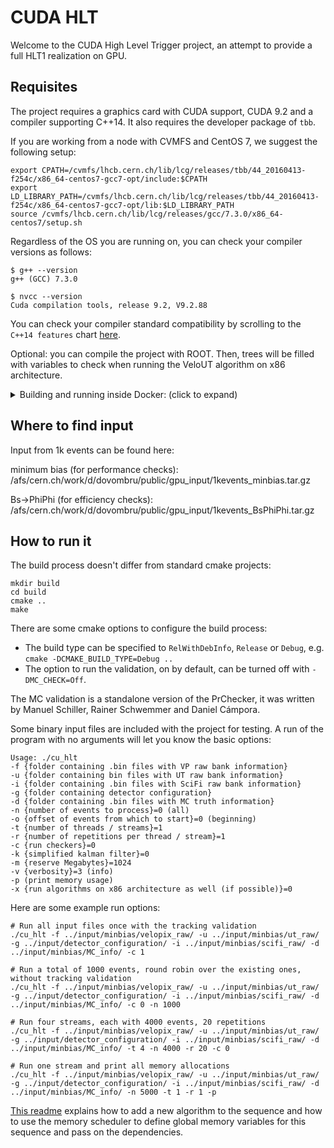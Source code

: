 CUDA HLT
========

Welcome to the CUDA High Level Trigger project, an attempt to provide
a full HLT1 realization on GPU.

Requisites
----------
The project requires a graphics card with CUDA support, CUDA 9.2 and a compiler supporting C++14. It also requires the developer package of `tbb`.

If you are working from a node with CVMFS and CentOS 7, we suggest the following setup:

```shell
export CPATH=/cvmfs/lhcb.cern.ch/lib/lcg/releases/tbb/44_20160413-f254c/x86_64-centos7-gcc7-opt/include:$CPATH
export LD_LIBRARY_PATH=/cvmfs/lhcb.cern.ch/lib/lcg/releases/tbb/44_20160413-f254c/x86_64-centos7-gcc7-opt/lib:$LD_LIBRARY_PATH
source /cvmfs/lhcb.cern.ch/lib/lcg/releases/gcc/7.3.0/x86_64-centos7/setup.sh
```

Regardless of the OS you are running on, you can check your compiler versions as follows:

```shell
$ g++ --version
g++ (GCC) 7.3.0

$ nvcc --version
Cuda compilation tools, release 9.2, V9.2.88
```

You can check your compiler standard compatibility by scrolling to the `C++14 features` chart [here](https://en.cppreference.com/w/cpp/compiler_support).

Optional: you can compile the project with ROOT. Then, trees will be filled with variables to check when running the VeloUT algorithm on x86 architecture.

<details><summary>Building and running inside Docker: (click to expand)</summary><p>

The following lines will build the code base from any computer with NVidia-Docker, assuming you are in the directory with the code checkout and want to build in `build`:

```bash
docker run --runtime=nvidia -e NVIDIA_VISIBLE_DEVICES=0 --rm -v $(pwd):/cuda_hlt -it nvidia/cuda:9.2-devel-ubuntu18.04 bash

apt update && apt install -y cmake libtbb-dev
mkdir build
cmake ..
make
```

</p></details>

Where to find input
-------------
Input from 1k events can be found here: 

minimum bias (for performance checks): /afs/cern.ch/work/d/dovombru/public/gpu_input/1kevents_minbias.tar.gz

Bs->PhiPhi (for efficiency checks): /afs/cern.ch/work/d/dovombru/public/gpu_input/1kevents_BsPhiPhi.tar.gz

How to run it
-------------

The build process doesn't differ from standard cmake projects:

    mkdir build
    cd build
    cmake ..
    make

There are some cmake options to configure the build process:

   * The build type can be specified to `RelWithDebInfo`, `Release` or `Debug`, e.g. `cmake -DCMAKE_BUILD_TYPE=Debug ..`
   * The option to run the validation, on by default, can be turned off with `-DMC_CHECK=Off`.


The MC validation is a standalone version of the PrChecker, it was written by
Manuel Schiller, Rainer Schwemmer and Daniel Cámpora.

Some binary input files are included with the project for testing.
A run of the program with no arguments will let you know the basic options:

    Usage: ./cu_hlt
    -f {folder containing .bin files with VP raw bank information}
    -u {folder containing bin files with UT raw bank information}
    -i {folder containing .bin files with SciFi raw bank information}
    -g {folder containing detector configuration}
    -d {folder containing .bin files with MC truth information}
    -n {number of events to process}=0 (all)
    -o {offset of events from which to start}=0 (beginning)
    -t {number of threads / streams}=1
    -r {number of repetitions per thread / stream}=1
    -c {run checkers}=0
    -k {simplified kalman filter}=0
    -m {reserve Megabytes}=1024
    -v {verbosity}=3 (info)
    -p (print memory usage)
    -x {run algorithms on x86 architecture as well (if possible)}=0


Here are some example run options:

    # Run all input files once with the tracking validation
    ./cu_hlt -f ../input/minbias/velopix_raw/ -u ../input/minbias/ut_raw/ -g ../input/detector_configuration/ -i ../input/minbias/scifi_raw/ -d ../input/minbias/MC_info/ -c 1

    # Run a total of 1000 events, round robin over the existing ones, without tracking validation
    ./cu_hlt -f ../input/minbias/velopix_raw/ -u ../input/minbias/ut_raw/ -g ../input/detector_configuration/ -i ../input/minbias/scifi_raw/ -d ../input/minbias/MC_info/ -c 0 -n 1000

    # Run four streams, each with 4000 events, 20 repetitions
    ./cu_hlt -f ../input/minbias/velopix_raw/ -u ../input/minbias/ut_raw/ -g ../input/detector_configuration/ -i ../input/minbias/scifi_raw/ -d ../input/minbias/MC_info/ -t 4 -n 4000 -r 20 -c 0

    # Run one stream and print all memory allocations
    ./cu_hlt -f ../input/minbias/velopix_raw/ -u ../input/minbias/ut_raw/ -g ../input/detector_configuration/ -i ../input/minbias/scifi_raw/ -d ../input/minbias/MC_info/ -n 5000 -t 1 -r 1 -p

[This readme](readme_cuda_developer.md) explains how to add a new algorithm to the sequence and how to use the memory scheduler to define global memory variables for this sequence and pass on the dependencies.
